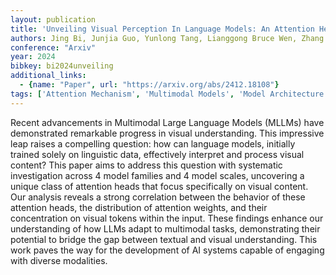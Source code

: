 ```yaml
---
layout: publication
title: 'Unveiling Visual Perception In Language Models: An Attention Head Analysis Approach'
authors: Jing Bi, Junjia Guo, Yunlong Tang, Lianggong Bruce Wen, Zhang Liu, Chenliang Xu
conference: "Arxiv"
year: 2024
bibkey: bi2024unveiling
additional_links:
  - {name: "Paper", url: "https://arxiv.org/abs/2412.18108"}
tags: ['Attention Mechanism', 'Multimodal Models', 'Model Architecture']
---
```

Recent advancements in Multimodal Large Language Models (MLLMs) have
demonstrated remarkable progress in visual understanding. This impressive leap
raises a compelling question: how can language models, initially trained solely
on linguistic data, effectively interpret and process visual content? This
paper aims to address this question with systematic investigation across 4
model families and 4 model scales, uncovering a unique class of attention heads
that focus specifically on visual content. Our analysis reveals a strong
correlation between the behavior of these attention heads, the distribution of
attention weights, and their concentration on visual tokens within the input.
These findings enhance our understanding of how LLMs adapt to multimodal tasks,
demonstrating their potential to bridge the gap between textual and visual
understanding. This work paves the way for the development of AI systems
capable of engaging with diverse modalities.
